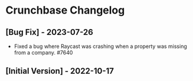 # Crunchbase Changelog

## [Bug Fix] - 2023-07-26

- Fixed a bug where Raycast was crashing when a property was missing from a company. #7640

## [Initial Version] - 2022-10-17
